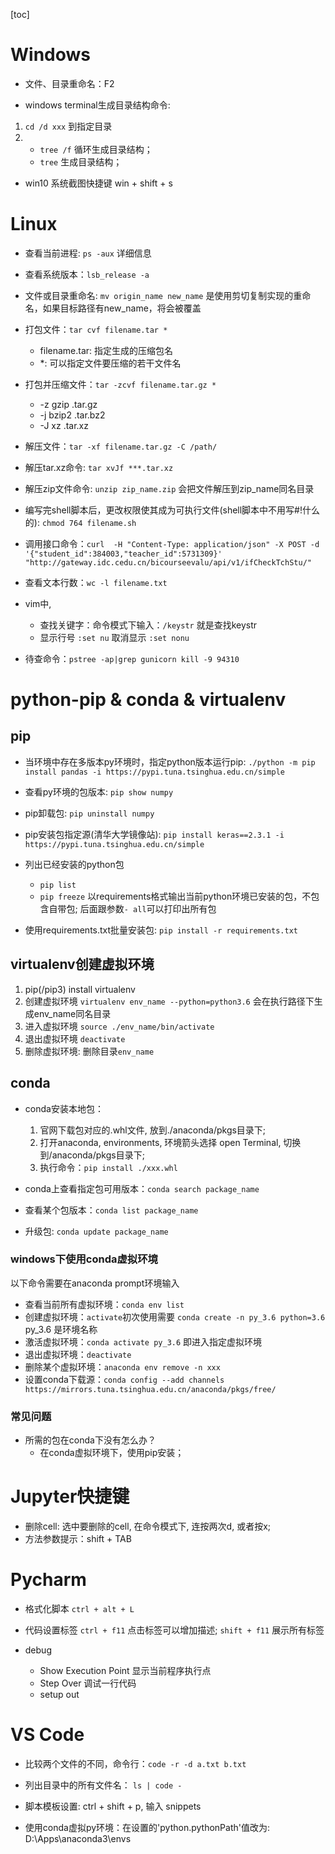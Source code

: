 [toc]

# Windows

- 文件、目录重命名：F2 <br>

- windows terminal生成目录结构命令:  
1. `cd /d xxx` 到指定目录  
2. - `tree /f` 循环生成目录结构；
   - `tree` 生成目录结构；

- win10 系统截图快捷键 win + shift + s


# Linux

- 查看当前进程: `ps -aux` 详细信息

- 查看系统版本：`lsb_release -a`

- 文件或目录重命名: `mv origin_name new_name` 是使用剪切复制实现的重命名，如果目标路径有new_name，将会被覆盖

- 打包文件：`tar cvf filename.tar *`
  - filename.tar: 指定生成的压缩包名
  - *: 可以指定文件要压缩的若干文件名

- 打包并压缩文件：`tar -zcvf filename.tar.gz *`
  - -z  gzip   .tar.gz
  - -j  bzip2  .tar.bz2
  - -J  xz     .tar.xz

- 解压文件：`tar -xf filename.tar.gz -C /path/`

- 解压tar.xz命令: `tar xvJf ***.tar.xz`

- 解压zip文件命令: `unzip zip_name.zip` 会把文件解压到zip_name同名目录

- 编写完shell脚本后，更改权限使其成为可执行文件(shell脚本中不用写#!什么的): `chmod 764 filename.sh `

- 调用接口命令：`curl  -H "Content-Type: application/json" -X POST -d '{"student_id":384003,"teacher_id":5731309}' "http://gateway.idc.cedu.cn/bicourseevalu/api/v1/ifCheckTchStu/"`

- 查看文本行数：`wc -l filename.txt`

- vim中,
  - 查找关键字：命令模式下输入：`/keystr` 就是查找keystr 
  - 显示行号 `:set nu` 取消显示 `:set nonu`

- 待查命令：`pstree -ap|grep gunicorn kill -9 94310`

# python-pip & conda & virtualenv

## pip

- 当环境中存在多版本py环境时，指定python版本运行pip: `./python -m pip install pandas -i https://pypi.tuna.tsinghua.edu.cn/simple`

- 查看py环境的包版本: `pip show numpy`

- pip卸载包: `pip uninstall numpy`

- pip安装包指定源(清华大学镜像站): `pip install keras==2.3.1 -i https://pypi.tuna.tsinghua.edu.cn/simple`

- 列出已经安装的python包
  - `pip list`
  - `pip freeze` 以requirements格式输出当前python环境已安装的包，不包含自带包; 后面跟参数`- all`可以打印出所有包

- 使用requirements.txt批量安装包: `pip install -r requirements.txt`

## virtualenv创建虚拟环境
1. pip(/pip3) install virtualenv
2. 创建虚拟环境 `virtualenv env_name --python=python3.6` 会在执行路径下生成env_name同名目录
3. 进入虚拟环境 `source ./env_name/bin/activate`
4. 退出虚拟环境 `deactivate`
5. 删除虚拟环境: 删除目录`env_name`

## conda

- conda安装本地包：
  1. 官网下载包对应的.whl文件, 放到./anaconda/pkgs目录下;
  2. 打开anaconda, environments, 环境箭头选择 open Terminal, 切换到/anaconda/pkgs目录下;
  3. 执行命令：`pip install ./xxx.whl`

- conda上查看指定包可用版本：`conda search package_name`

- 查看某个包版本：`conda list package_name`

- 升级包: `conda update package_name`

### windows下使用conda虚拟环境

以下命令需要在anaconda prompt环境输入<br>
- 查看当前所有虚拟环境：`conda env list`
- 创建虚拟环境：`activate`初次使用需要 `conda create -n py_3.6 python=3.6`  py_3.6 是环境名称<br>
- 激活虚拟环境：`conda activate py_3.6` 即进入指定虚拟环境
- 退出虚拟环境：`deactivate`
- 删除某个虚拟环境：`anaconda env remove -n xxx` 
- 设置conda下载源：`conda config --add channels https://mirrors.tuna.tsinghua.edu.cn/anaconda/pkgs/free/`

### 常见问题

- 所需的包在conda下没有怎么办？
  - 在conda虚拟环境下，使用pip安装；

#  Jupyter快捷键

- 删除cell: 选中要删除的cell, 在命令模式下, 连按两次d, 或者按x;
- 方法参数提示：shift + TAB

# Pycharm

- 格式化脚本 `ctrl + alt + L`

- 代码设置标签 `ctrl + f11` 点击标签可以增加描述; `shift + f11`  展示所有标签

- debug 
  - Show Execution Point 显示当前程序执行点
  - Step Over 调试一行代码
  - setup out 

# VS Code

- 比较两个文件的不同，命令行：`code -r -d a.txt b.txt`

- 列出目录中的所有文件名： `ls | code -`

- 脚本模板设置: ctrl + shift + p, 输入 snippets

- 使用conda虚拟py环境：在设置的'python.pythonPath'值改为: D:\Apps\anaconda3\envs



